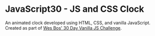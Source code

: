 # JavaScript30 - JS and CSS Clock

An animated clock developed using HTML, CSS, and vanilla JavaScript. Created as part of [Wes Bos' 30 Day Vanilla JS Challenge](https://javascript30.com/).
